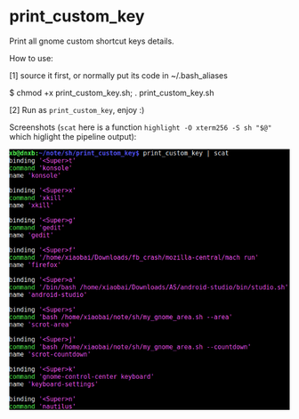 # print_custom_key

Print all gnome custom shortcut keys details. 

How to use:  

[1]  source it first, or normally put its code in ~/.bash_aliases  

$ chmod +x print_custom_key.sh; . print_custom_key.sh  

[2] Run as `print_custom_key`, enjoy :)  

Screenshots (`scat` here is a function `highlight -O xterm256 -S sh "$@"` which higlight the pipeline output):  

![print_custom_key](/screenshot.png?raw=true "print_custom_key")  
